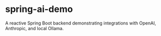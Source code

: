 # spring-ai-demo
A reactive Spring Boot backend demonstrating integrations with OpenAI, Anthropic, and local Ollama.
